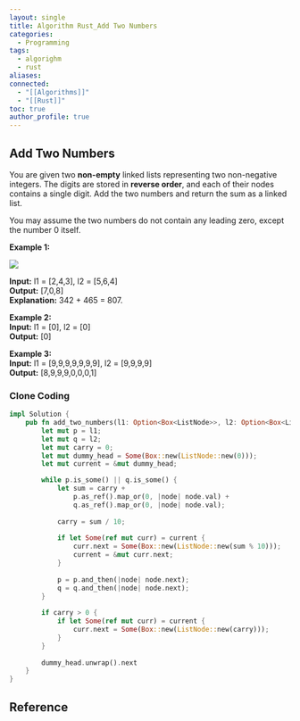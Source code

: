 ```yaml
---
layout: single
title: Algorithm Rust_Add Two Numbers
categories:
  - Programming
tags:
  - algorighm
  - rust
aliases: 
connected:
  - "[[Algorithms]]"
  - "[[Rust]]"
toc: true
author_profile: true
---
```

## Add Two Numbers
You are given two **non-empty** linked lists representing two non-negative integers. The digits are stored in **reverse order**, and each of their nodes contains a single digit. Add the two numbers and return the sum as a linked list.

You may assume the two numbers do not contain any leading zero, except the number 0 itself.

**Example 1:**

![](https://assets.leetcode.com/uploads/2020/10/02/addtwonumber1.jpg)

**Input:** l1 = [2,4,3], l2 = [5,6,4]<br/>
**Output:** [7,0,8]<br/>
**Explanation:** 342 + 465 = 807.

**Example 2:**<br/>
**Input:** l1 = [0], l2 = [0]<br/>
**Output:** [0]

**Example 3:**<br/>
**Input:** l1 = [9,9,9,9,9,9,9], l2 = [9,9,9,9] <br/>
**Output:** [8,9,9,9,0,0,0,1]

### Clone Coding
```rust
impl Solution {
	pub fn add_two_numbers(l1: Option<Box<ListNode>>, l2: Option<Box<ListNode>>) -> Option<Box<ListNode>> {
		let mut p = l1;
		let mut q = l2;
		let mut carry = 0;
		let mut dummy_head = Some(Box::new(ListNode::new(0)));
		let mut current = &mut dummy_head;

		while p.is_some() || q.is_some() {
			let sum = carry +
				p.as_ref().map_or(0, |node| node.val) +
				q.as_ref().map_or(0, |node| node.val);
			
			carry = sum / 10;
			
			if let Some(ref mut curr) = current {
				curr.next = Some(Box::new(ListNode::new(sum % 10)));
				current = &mut curr.next;
			}
			
			p = p.and_then(|node| node.next);
			q = q.and_then(|node| node.next);
		}
		
		if carry > 0 {
			if let Some(ref mut curr) = current {
				curr.next = Some(Box::new(ListNode::new(carry)));
			}
		}
		
		dummy_head.unwrap().next
	}
}
```




## Reference

